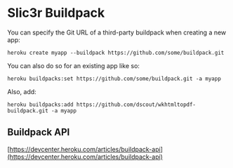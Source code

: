 # Slic3r Buildpack

You can specify the Git URL of a third-party buildpack when creating a new app:

```
heroku create myapp --buildpack https://github.com/some/buildpack.git
```

You can also do so for an existing app like so:

```
heroku buildpacks:set https://github.com/some/buildpack.git -a myapp
```

Also, add:

```
heroku buildpacks:add https://github.com/dscout/wkhtmltopdf-buildpack.git -a myapp
```



## Buildpack API

[https://devcenter.heroku.com/articles/buildpack-api](https://devcenter.heroku.com/articles/buildpack-api)

